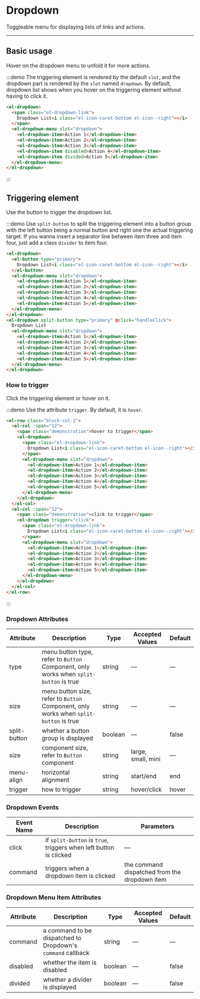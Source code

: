 <style>
  .demo-box {
    .el-dropdown {
      vertical-align: top;

      & + .el-dropdown {
        margin-left: 15px;
      }
    }
    .el-dropdown-link {
      cursor: pointer;
      color: #20a0ff;
    }
    .el-icon-caret-bottom {
      font-size: 12px;
    }
  }

  .block-col-2 {
    margin: -24px;

    .el-col {
      padding: 30px 0;
      text-align: center;
      border-right: 1px solid #eff2f6;

      &:last-child {
        border-right: 0;
      }
    }
  }

 .demo-dropdown .demonstration {
   display: block;
   color: #8492a6;
   font-size: 14px;
   margin-bottom: 20px;
 }
</style>

<script>
  export default {
    methods: {
      handleClick() {
        alert('button click');
      }
    }
  }
</script>
# Dropdown 
Toggleable menu for displaying lists of links and actions.

---

## Basic usage
Hover on the dropdown menu to unfold it for more actions. 

:::demo The triggering element is rendered by the default `slot`, and the dropdown part is rendered by the `slot` named `dropdown`. By default, dropdown list shows when you hover on the triggering element without having to click it.

```html
<el-dropdown>
  <span class="el-dropdown-link">
    Dropdown List<i class="el-icon-caret-bottom el-icon--right"></i>
  </span>
  <el-dropdown-menu slot="dropdown">
    <el-dropdown-item>Action 1</el-dropdown-item>
    <el-dropdown-item>Action 2</el-dropdown-item>
    <el-dropdown-item>Action 3</el-dropdown-item>
    <el-dropdown-item disabled>Action 4</el-dropdown-item>
    <el-dropdown-item divided>Action 5</el-dropdown-item>
  </el-dropdown-menu>
</el-dropdown>
```

:::

## Triggering element

Use the button to trigger the dropdown list.

:::demo Use `split-button` to split the triggering element into a button group with the left button being a normal button and right one the actual triggering target.
If you wanna insert a separator line between item three and item four, just add a class `divider` to item four.

```html
<el-dropdown>
  <el-button type="primary">
    Dropdown List<i class="el-icon-caret-bottom el-icon--right"></i>
  </el-button>
  <el-dropdown-menu slot="dropdown">
    <el-dropdown-item>Action 1</el-dropdown-item>
    <el-dropdown-item>Action 2</el-dropdown-item>
    <el-dropdown-item>Action 3</el-dropdown-item>
    <el-dropdown-item>Action 4</el-dropdown-item>
    <el-dropdown-item>Action 5</el-dropdown-item>
  </el-dropdown-menu>
</el-dropdown>
<el-dropdown split-button type="primary" @click="handleClick">
  Dropdown List
  <el-dropdown-menu slot="dropdown">
    <el-dropdown-item>Action 1</el-dropdown-item>
    <el-dropdown-item>Action 2</el-dropdown-item>
    <el-dropdown-item>Action 3</el-dropdown-item>
    <el-dropdown-item>Action 4</el-dropdown-item>
    <el-dropdown-item>Action 5</el-dropdown-item>
  </el-dropdown-menu>
</el-dropdown>

```

### How to trigger

Click the triggering element or hover on it.

:::demo Use the attribute `trigger`. By default, it is `hover`.

```html
<el-row class="block-col-2">
  <el-col :span="12">
    <span class="demonstration">hover to trigger</span>
    <el-dropdown>
      <span class="el-dropdown-link">
        Dropdown List<i class="el-icon-caret-bottom el-icon--right"></i>
      </span>
      <el-dropdown-menu slot="dropdown">
        <el-dropdown-item>Action 1</el-dropdown-item>
        <el-dropdown-item>Action 2</el-dropdown-item>
        <el-dropdown-item>Action 3</el-dropdown-item>
        <el-dropdown-item>Action 4</el-dropdown-item>
        <el-dropdown-item>Action 5</el-dropdown-item>
      </el-dropdown-menu>
    </el-dropdown>
  </el-col>
  <el-col :span="12">
    <span class="demonstration">click to trigger</span>
    <el-dropdown trigger="click">
      <span class="el-dropdown-link">
        Dropdown List<i class="el-icon-caret-bottom el-icon--right"></i>
      </span>
      <el-dropdown-menu slot="dropdown">
        <el-dropdown-item>Action 1</el-dropdown-item>
        <el-dropdown-item>Action 2</el-dropdown-item>
        <el-dropdown-item>Action 3</el-dropdown-item>
        <el-dropdown-item>Action 4</el-dropdown-item>
        <el-dropdown-item>Action 5</el-dropdown-item>
      </el-dropdown-menu>
    </el-dropdown>
  </el-col>
</el-row>
```
:::
### Dropdown Attributes
| Attribute      | Description          | Type      | Accepted Values       | Default  |
|-------------  |---------------- |---------------- |---------------------- |-------- |
| type          | menu button type, refer to `Button` Component, only works when `split-button` is true  | string  |          —             |    —     |
| size          | menu button size, refer to `Button` Component, only works when `split-button` is true  | string  |          —             |    —     |
| split-button | whether a button group is displayed | boolean         |     —       | false   |
| size          | component size, refer to `Button` component     | string          | large, small, mini  |  —  |
| menu-align    | horizontal alignment     | string          | start/end  | end |
| trigger       | how to trigger     | string  |    hover/click  |  hover |

### Dropdown Events
| Event Name | Description | Parameters |
|---------- |-------- |---------- |
| click | if `split-button` is `true`, triggers when left button is clicked | — |
| command | triggers when a dropdown item is clicked | the command dispatched from the dropdown item |

### Dropdown Menu Item Attributes
| Attribute      | Description          | Type      | Accepted Values       | Default  |
|-------------  |---------------- |---------------- |---------------------- |-------- |
| command       | a command to be dispatched to Dropdown's `command` callback | string  |          —             |    —     |
| disabled      | whether the item is disabled  | boolean  |          —             |    false     |
| divided       | whether a divider is displayed  | boolean  |          —             |    false     |




